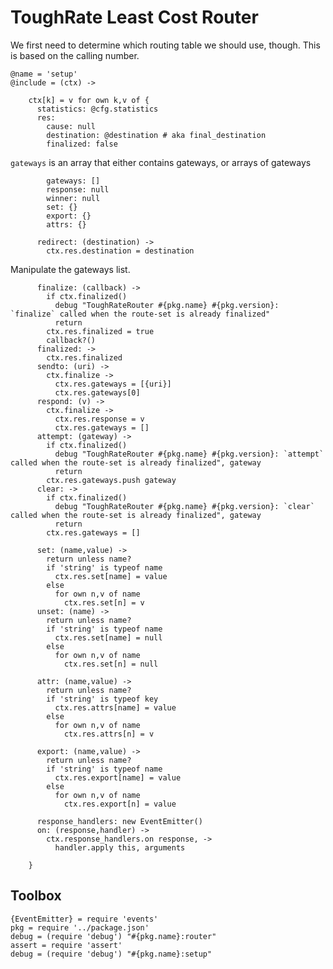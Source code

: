 ToughRate Least Cost Router
===========================

We first need to determine which routing table we should use, though.
This is based on the calling number.

    @name = 'setup'
    @include = (ctx) ->

        ctx[k] = v for own k,v of {
          statistics: @cfg.statistics
          res:
            cause: null
            destination: @destination # aka final_destination
            finalized: false

`gateways` is an array that either contains gateways, or arrays of gateways

            gateways: []
            response: null
            winner: null
            set: {}
            export: {}
            attrs: {}

          redirect: (destination) ->
            ctx.res.destination = destination

Manipulate the gateways list.

          finalize: (callback) ->
            if ctx.finalized()
              debug "ToughRateRouter #{pkg.name} #{pkg.version}: `finalize` called when the route-set is already finalized"
              return
            ctx.res.finalized = true
            callback?()
          finalized: ->
            ctx.res.finalized
          sendto: (uri) ->
            ctx.finalize ->
              ctx.res.gateways = [{uri}]
              ctx.res.gateways[0]
          respond: (v) ->
            ctx.finalize ->
              ctx.res.response = v
              ctx.res.gateways = []
          attempt: (gateway) ->
            if ctx.finalized()
              debug "ToughRateRouter #{pkg.name} #{pkg.version}: `attempt` called when the route-set is already finalized", gateway
              return
            ctx.res.gateways.push gateway
          clear: ->
            if ctx.finalized()
              debug "ToughRateRouter #{pkg.name} #{pkg.version}: `clear` called when the route-set is already finalized", gateway
              return
            ctx.res.gateways = []

          set: (name,value) ->
            return unless name?
            if 'string' is typeof name
              ctx.res.set[name] = value
            else
              for own n,v of name
                ctx.res.set[n] = v
          unset: (name) ->
            return unless name?
            if 'string' is typeof name
              ctx.res.set[name] = null
            else
              for own n,v of name
                ctx.res.set[n] = null

          attr: (name,value) ->
            return unless name?
            if 'string' is typeof key
              ctx.res.attrs[name] = value
            else
              for own n,v of name
                ctx.res.attrs[n] = v

          export: (name,value) ->
            return unless name?
            if 'string' is typeof name
              ctx.res.export[name] = value
            else
              for own n,v of name
                ctx.res.export[n] = value

          response_handlers: new EventEmitter()
          on: (response,handler) ->
            ctx.response_handlers.on response, ->
              handler.apply this, arguments

        }

Toolbox
-------

    {EventEmitter} = require 'events'
    pkg = require '../package.json'
    debug = (require 'debug') "#{pkg.name}:router"
    assert = require 'assert'
    debug = (require 'debug') "#{pkg.name}:setup"
